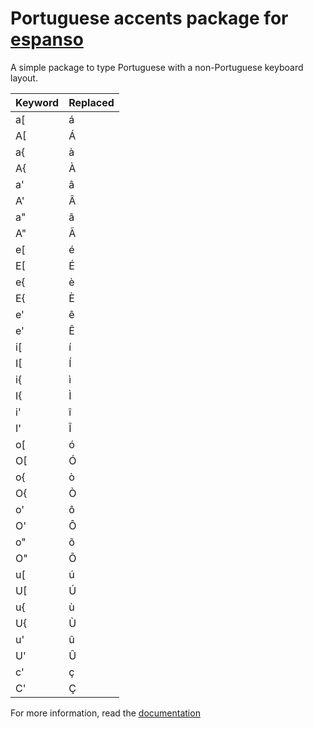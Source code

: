 # Portuguese accents package for [espanso](https://espanso.org)
A simple package to type Portuguese with a non-Portuguese keyboard layout.

| Keyword | Replaced |
|---------|----------|
| a[      | á        |
| A[      | Á        |
| a{      | à        |
| A{      | À        |
| a'      | â        |
| A'      | Â        |
| a"      | ã        |
| A"      | Ã        |
| e[      | é        |
| E[      | É        |
| e{      | è        |
| E{      | È        |
| e'      | ê        |
| e'      | Ê        |
| i[      | í        |
| I[      | Í        |
| i{      | ì        |
| I{      | Ì        |
| i'      | î        |
| I'      | Î        |
| o[      | ó        |
| O[      | Ó        |
| o{      | ò        |
| O{      | Ò        |
| o'      | ô        |
| O'      | Ô        |
| o"      | õ        |
| O"      | Õ        |
| u[      | ú        |
| U[      | Ú        |
| u{      | ù        |
| U{      | Ù        |
| u'      | û        |
| U'      | Û        |
| c'      | ç        |
| C'      | Ç        |

For more information, read the [documentation](https://espanso.org/docs/)
